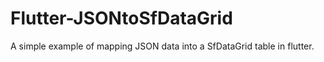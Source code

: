 # Flutter-JSONtoSfDataGrid
A simple example of mapping JSON data into a SfDataGrid table in flutter.
